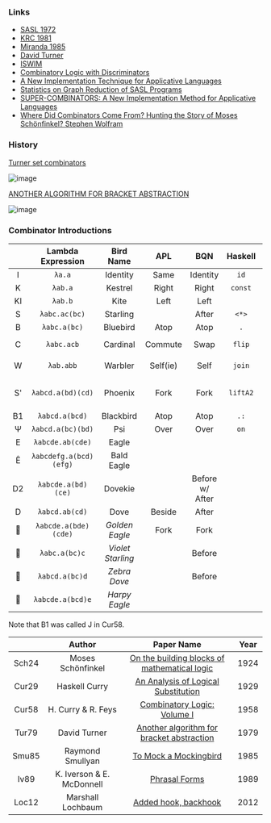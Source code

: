 ### Links

* [SASL 1972](https://en.wikipedia.org/wiki/SASL_(programming_language))
* [KRC 1981](https://en.wikipedia.org/wiki/Kent_Recursive_Calculator)
* [Miranda 1985](https://en.wikipedia.org/wiki/Miranda_(programming_language))
* [David Turner](https://en.wikipedia.org/wiki/David_Turner_(computer_scientist))
* [ISWIM](https://en.wikipedia.org/wiki/ISWIM)
* [Combinatory Logic with Discriminators](https://www.jstor.org/stable/2270850)
* [A New Implementation Technique for Applicative Languages ](https://courses.grainger.illinois.edu/cs421/sp2011/project/turner-implementation.pdf)
* [Statistics on Graph Reduction of SASL Programs](https://citeseerx.ist.psu.edu/viewdoc/download?doi=10.1.1.571.3523&rep=rep1&type=pdf)
* [SUPER-COMBINATORS: A New Implementation Method for Applicative Languages](https://dl.acm.org/doi/pdf/10.1145/800068.802129?casa_token=TpXImM-x7sIAAAAA:reXCWOfHMcGzQXYPdQqZp192it7GndrNB7fsH_uhQmdPv5e8pMWt94N4-SWLSR_DRkWNDIsSNi9ASw)
* [Where Did Combinators Come From? Hunting the Story of Moses Schönfinkel? Stephen Wolfram](https://arxiv.org/pdf/2108.08707.pdf)

### History

[Turner set combinators](https://everything2.com/title/Turner+set+combinators) 

![image](https://user-images.githubusercontent.com/36027403/158038287-9fb3ce1f-1597-4de2-86ca-ae6b4a52c3d4.png)

[ANOTHER ALGORITHM FOR BRACKET ABSTRACTION](https://www.cambridge.org/core/journals/journal-of-symbolic-logic/article/abs/another-algorithm-for-bracket-abstraction/E307B9FC7178599CE1BEAF0B3388A983)

![image](https://user-images.githubusercontent.com/36027403/158038779-4676ce9a-e7e4-4b67-8ba5-3210e944164e.png)

### Combinator Introductions

||Lambda Expression|Bird Name|APL|BQN|Haskell|Other|Introduced|
|:-:|:-:|:-:|:-:|:-:|:-:|:-:|:-:|
|I|`λa.a`|Identity|Same|Identity|`id`||Sch24|
|K|`λab.a`|Kestrel|Right|Right|`const`||Sch24|
|KI|`λab.b`|Kite|Left|Left||||
|S|`λabc.ac(bc)`|Starling||After|`<*>`|Hook (J)|Sch24|
|B|`λabc.a(bc)`|Bluebird|Atop|Atop|`.`||Cur29|
|C|`λabc.acb`|Cardinal|Commute|Swap|`flip`|`SWAP` (FORTH)|Cur29|
|W|`λab.abb`|Warbler|Self(ie)|Self|`join`|`DUP` (FORTH)|Cur29|
|S'|`λabcd.a(bd)(cd)`|Phoenix|Fork|Fork|`liftA2`|Infix Notation (FP)|Tur79|
|B1|`λabcd.a(bcd)`|Blackbird|Atop|Atop|`.:`||Cur58|
|Ψ|`λabcd.a(bc)(bd)`|Psi|Over|Over|`on`||Cur58|
|E|`λabcde.ab(cde)`|Eagle|||||Smu85|
|Ê|`λabcdefg.a(bcd)(efg)`|Bald Eagle|||||Smu85|
|D2|`λabcde.a(bd)(ce)`|Dovekie||Before w/ After|||Smu85|
|D|`λabcd.ab(cd)`|Dove|Beside|After|||Smu85|
|🚫|`λabcde.a(bde)(cde)`|_Golden Eagle_|Fork|Fork|||Iv89|
|🚫|`λabc.a(bc)c`|_Violet Starling_||Before||backHook (I)|Loc12|
|🚫|`λabcd.a(bc)d`|_Zebra Dove_||Before||||
|🚫|`λabcde.a(bcd)e`|_Harpy Eagle_||||||

Note that B1 was called J in Cur58.

||Author|Paper Name|Year|
|:-:|:-:|:-:|:-:|
|Sch24|Moses Schönfinkel|[On the building blocks of mathematical logic](https://link.springer.com/article/10.1007/BF01448013)|1924|
|Cur29|Haskell Curry|[An Analysis of Logical Substitution](https://www.jstor.org/stable/2370728)|1929|
|Cur58|H. Curry & R. Feys|[Combinatory Logic: Volume I](https://www.amazon.com/Combinatory-Logic-Studies-Foundations-Mathematics/dp/B001FVK0AS)|1958|
|Tur79|David Turner|[Another algorithm for bracket abstraction](https://www.cambridge.org/core/journals/journal-of-symbolic-logic/article/abs/another-algorithm-for-bracket-abstraction/E307B9FC7178599CE1BEAF0B3388A983)|1979|
|Smu85|Raymond Smullyan|[To Mock a Mockingbird](https://books.google.ca/books?id=wklinRKAIgQC&dq)|1985|
|Iv89|K. Iverson & E. McDonnell|[Phrasal Forms](https://www.jsoftware.com/papers/fork1.htm)|1989|
|Loc12|Marshall Lochbaum|[Added hook, backhook](https://github.com/mlochbaum/ILanguage/commit/e3215a658b2315ded6b859229bcd4a90de780a83)|2012|
